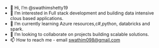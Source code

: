 - 👋 Hi, I’m @swathimshetty19
- 👀 I’m interested in Full stack development and building data intensive clous based applications.
- 🌱 I’m currently learning Azure resources,c#,python, databricks and spark.
- 💞️ I’m looking to collaborate on projects building scalable solutions.
- 📫 How to reach me - email swathim098@gmail.com

<!---
swathimshetty19/swathimshetty19 is a ✨ special ✨ repository because its `README.md` (this file) appears on your GitHub profile.
You can click the Preview link to take a look at your changes.
--->
